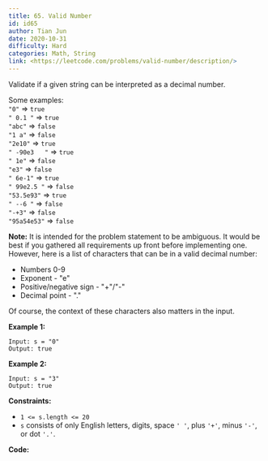 ```yaml
---
title: 65. Valid Number
id: id65
author: Tian Jun
date: 2020-10-31
difficulty: Hard
categories: Math, String
link: <https://leetcode.com/problems/valid-number/description/>
---
```


Validate if a given string can be interpreted as a decimal number.

Some examples:  
`"0"` => `true`  
`" 0.1 "` => `true`  
`"abc"` => `false`  
`"1 a"` => `false`  
`"2e10"` => `true`  
`" -90e3   "` => `true`  
`" 1e"` => `false`  
`"e3"` => `false`  
`" 6e-1"` => `true`  
`" 99e2.5 "` => `false`  
`"53.5e93"` => `true`  
`" --6 "` => `false`  
`"-+3"` => `false`  
`"95a54e53"` => `false`

**Note:** It is intended for the problem statement to be ambiguous. It would
be best if you gathered all requirements up front before implementing one.
However, here is a list of characters that can be in a valid decimal number:

  * Numbers 0-9
  * Exponent - "e"
  * Positive/negative sign - "+"/"-"
  * Decimal point - "."

Of course, the context of these characters also matters in the input.



**Example 1:**
            
	Input: s = "0"    
	Output: true    

**Example 2:**
            
	Input: s = "3"    
	Output: true    



**Constraints:**

  * `1 <= s.length <= 20`
  * `s` consists of only English letters, digits, space `' '`, plus `'+'`, minus `'-'`, or dot `'.'`.


**Code:**
